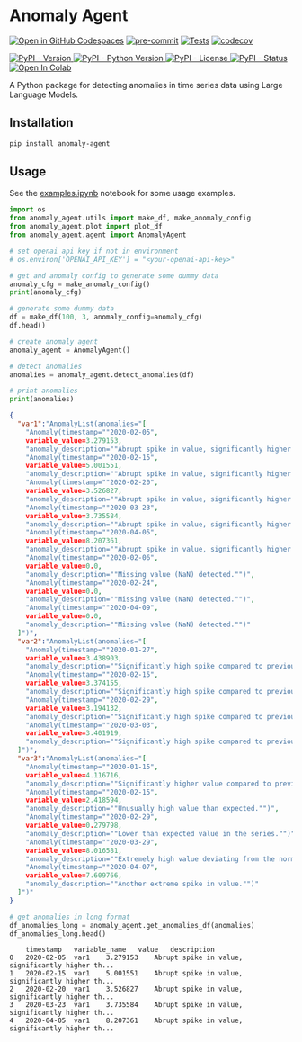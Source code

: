 # Anomaly Agent

[![Open in GitHub Codespaces](https://github.com/codespaces/badge.svg)](https://codespaces.new/andrewm4894/anomaly-agent)
[![pre-commit](https://img.shields.io/badge/pre--commit-enabled-brightgreen?logo=pre-commit&logoColor=white)](https://github.com/pre-commit/pre-commit)
[![Tests](https://github.com/andrewm4894/anomaly-agent/actions/workflows/tests.yml/badge.svg)](https://github.com/andrewm4894/anomaly-agent/actions/workflows/tests.yml)
[![codecov](https://codecov.io/gh/andrewm4894/anomaly-agent/branch/main/graph/badge.svg)](https://codecov.io/gh/andrewm4894/anomaly-agent)

<a target="_blank" href="https://pypi.org/project/anomaly-agent">
  <img alt="PyPI - Version" src="https://img.shields.io/pypi/v/anomaly-agent">
</a>
<a target="_blank" href="https://pypi.org/project/anomaly-agent">
  <img alt="PyPI - Python Version" src="https://img.shields.io/pypi/pyversions/anomaly-agent">
</a>
<a target="_blank" href="https://pypi.org/project/anomaly-agent">
  <img alt="PyPI - License" src="https://img.shields.io/pypi/l/anomaly-agent">
</a>
<a target="_blank" href="https://pypi.org/project/anomaly-agent">
  <img alt="PyPI - Status" src="https://img.shields.io/pypi/status/anomaly-agent">
</a>
<a target="_blank" href="https://colab.research.google.com/github/andrewm4894/anomaly-agent/blob/main/notebooks/examples.ipynb">
  <img src="https://colab.research.google.com/assets/colab-badge.svg" alt="Open In Colab"/>
</a>

A Python package for detecting anomalies in time series data using Large Language Models.

## Installation

```bash
pip install anomaly-agent
```

## Usage

See the [examples.ipynb](https://github.com/andrewm4894/anomaly-agent/tree/main/notebooks/examples.ipynb) notebook for some usage examples.

```python
import os
from anomaly_agent.utils import make_df, make_anomaly_config
from anomaly_agent.plot import plot_df
from anomaly_agent.agent import AnomalyAgent

# set openai api key if not in environment
# os.environ['OPENAI_API_KEY'] = "<your-openai-api-key>"

# get and anomaly config to generate some dummy data
anomaly_cfg = make_anomaly_config()
print(anomaly_cfg)

# generate some dummy data
df = make_df(100, 3, anomaly_config=anomaly_cfg)
df.head()

# create anomaly agent
anomaly_agent = AnomalyAgent()

# detect anomalies
anomalies = anomaly_agent.detect_anomalies(df)

# print anomalies
print(anomalies)
```

```json
{
  "var1":"AnomalyList(anomalies="[
    "Anomaly(timestamp=""2020-02-05",
    variable_value=3.279153,
    "anomaly_description=""Abrupt spike in value, significantly higher than previous observations."")",
    "Anomaly(timestamp=""2020-02-15",
    variable_value=5.001551,
    "anomaly_description=""Abrupt spike in value, significantly higher than previous observations."")",
    "Anomaly(timestamp=""2020-02-20",
    variable_value=3.526827,
    "anomaly_description=""Abrupt spike in value, significantly higher than previous observations."")",
    "Anomaly(timestamp=""2020-03-23",
    variable_value=3.735584,
    "anomaly_description=""Abrupt spike in value, significantly higher than previous observations."")",
    "Anomaly(timestamp=""2020-04-05",
    variable_value=8.207361,
    "anomaly_description=""Abrupt spike in value, significantly higher than previous observations."")",
    "Anomaly(timestamp=""2020-02-06",
    variable_value=0.0,
    "anomaly_description=""Missing value (NaN) detected."")",
    "Anomaly(timestamp=""2020-02-24",
    variable_value=0.0,
    "anomaly_description=""Missing value (NaN) detected."")",
    "Anomaly(timestamp=""2020-04-09",
    variable_value=0.0,
    "anomaly_description=""Missing value (NaN) detected."")"
  ]")",
  "var2":"AnomalyList(anomalies="[
    "Anomaly(timestamp=""2020-01-27",
    variable_value=3.438903,
    "anomaly_description=""Significantly high spike compared to previous values."")",
    "Anomaly(timestamp=""2020-02-15",
    variable_value=3.374155,
    "anomaly_description=""Significantly high spike compared to previous values."")",
    "Anomaly(timestamp=""2020-02-29",
    variable_value=3.194132,
    "anomaly_description=""Significantly high spike compared to previous values."")",
    "Anomaly(timestamp=""2020-03-03",
    variable_value=3.401919,
    "anomaly_description=""Significantly high spike compared to previous values."")"
  ]")",
  "var3":"AnomalyList(anomalies="[
    "Anomaly(timestamp=""2020-01-15",
    variable_value=4.116716,
    "anomaly_description=""Significantly higher value compared to previous days."")",
    "Anomaly(timestamp=""2020-02-15",
    variable_value=2.418594,
    "anomaly_description=""Unusually high value than expected."")",
    "Anomaly(timestamp=""2020-02-29",
    variable_value=0.279798,
    "anomaly_description=""Lower than expected value in the series."")",
    "Anomaly(timestamp=""2020-03-29",
    variable_value=8.016581,
    "anomaly_description=""Extremely high value deviating from the norm."")",
    "Anomaly(timestamp=""2020-04-07",
    variable_value=7.609766,
    "anomaly_description=""Another extreme spike in value."")"
  ]")"
}
```

```python
# get anomalies in long format
df_anomalies_long = anomaly_agent.get_anomalies_df(anomalies)
df_anomalies_long.head()
```

```
	timestamp	variable_name	value	description
0	2020-02-05	var1	3.279153	Abrupt spike in value, significantly higher th...
1	2020-02-15	var1	5.001551	Abrupt spike in value, significantly higher th...
2	2020-02-20	var1	3.526827	Abrupt spike in value, significantly higher th...
3	2020-03-23	var1	3.735584	Abrupt spike in value, significantly higher th...
4	2020-04-05	var1	8.207361	Abrupt spike in value, significantly higher th...
```

